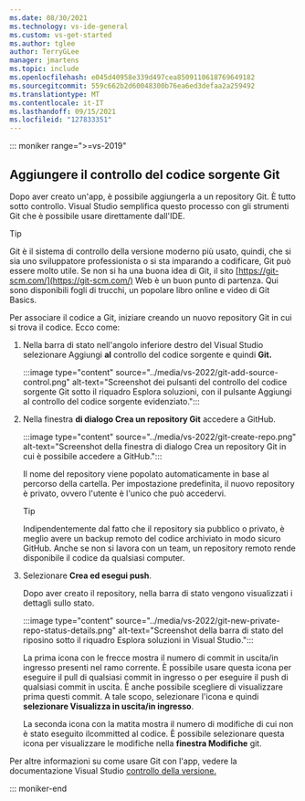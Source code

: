 ```yaml
---
ms.date: 08/30/2021
ms.technology: vs-ide-general
ms.custom: vs-get-started
ms.author: tglee
author: TerryGLee
manager: jmartens
ms.topic: include
ms.openlocfilehash: e045d40958e339d497cea8509110618769649182
ms.sourcegitcommit: 559c662b2d60048300b76ea6ed3defaa2a259492
ms.translationtype: MT
ms.contentlocale: it-IT
ms.lasthandoff: 09/15/2021
ms.locfileid: "127833351"
---
```

::: moniker range=">=vs-2019"

## <a name="add-git-source-control"></a>Aggiungere il controllo del codice sorgente Git

Dopo aver creato un'app, è possibile aggiungerla a un repository Git. È tutto sotto controllo. Visual Studio semplifica questo processo con gli strumenti Git che è possibile usare direttamente dall'IDE.

> [!TIP]
> Git è il sistema di controllo della versione moderno più usato, quindi, che si sia uno sviluppatore professionista o si sta imparando a codificare, Git può essere molto utile. Se non si ha una buona idea di Git, il sito [https://git-scm.com/](https://git-scm.com/) Web è un buon punto di partenza. Qui sono disponibili fogli di trucchi, un popolare libro online e video di Git Basics.

Per associare il codice a Git, iniziare creando un nuovo repository Git in cui si trova il codice. Ecco come:

1. Nella barra di stato nell'angolo inferiore destro del Visual Studio selezionare Aggiungi **al** controllo del codice sorgente e quindi **Git.**

    :::image type="content" source="../media/vs-2022/git-add-source-control.png" alt-text="Screenshot dei pulsanti del controllo del codice sorgente Git sotto il riquadro Esplora soluzioni, con il pulsante Aggiungi al controllo del codice sorgente evidenziato.":::

1. Nella finestra **di dialogo Crea un repository Git** accedere a GitHub.

    :::image type="content" source="../media/vs-2022/git-create-repo.png" alt-text="Screenshot della finestra di dialogo Crea un repository Git in cui è possibile accedere a GitHub.":::

    Il nome del repository viene popolato automaticamente in base al percorso della cartella. Per impostazione predefinita, il nuovo repository è privato, ovvero l'utente è l'unico che può accedervi.

    > [!TIP]
    > Indipendentemente dal fatto che il repository sia pubblico o privato, è meglio avere un backup remoto del codice archiviato in modo sicuro GitHub. Anche se non si lavora con un team, un repository remoto rende disponibile il codice da qualsiasi computer.

1. Selezionare **Crea ed esegui push**.

    Dopo aver creato il repository, nella barra di stato vengono visualizzati i dettagli sullo stato.

    :::image type="content" source="../media/vs-2022/git-new-private-repo-status-details.png" alt-text="Screenshot della barra di stato del riposino sotto il riquadro Esplora soluzioni in Visual Studio.":::

    La prima icona con le frecce mostra il numero di commit in uscita/in ingresso presenti nel ramo corrente. È possibile usare questa icona per eseguire il pull di qualsiasi commit in ingresso o per eseguire il push di qualsiasi commit in uscita. È anche possibile scegliere di visualizzare prima questi commit. A tale scopo, selezionare l'icona e quindi **selezionare Visualizza in uscita/in ingresso**.

    La seconda icona con la matita mostra il numero di modifiche di cui non è stato eseguito ilcommitted al codice. È possibile selezionare questa icona per visualizzare le modifiche nella **finestra Modifiche** git.

Per altre informazioni su come usare Git con l'app, vedere la documentazione Visual Studio [controllo della versione.](../../version-control/index.yml)

::: moniker-end